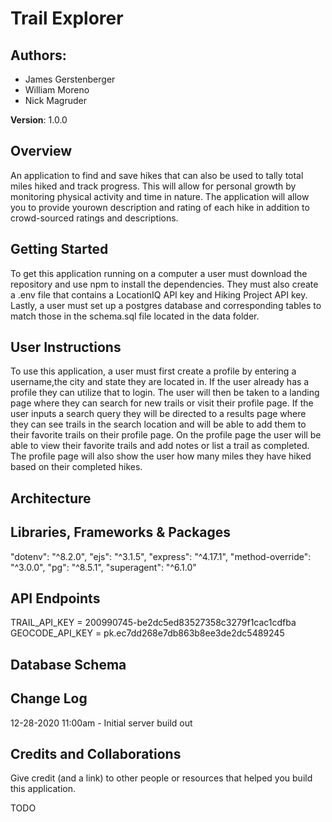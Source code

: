 # Trail Explorer

## Authors:
* James Gerstenberger
* William Moreno
* Nick Magruder

**Version**: 1.0.0

## Overview
An application to find and save hikes that can also be used to tally total miles hiked and track progress. This will allow for personal growth by monitoring physical activity and time in nature. The application will allow you to provide yourown description and rating of each hike in addition to crowd-sourced ratings and descriptions.

## Getting Started
To get this application running on a computer a user must download the repository and use npm to install the dependencies. They must also create a .env file that contains a LocationIQ API key and Hiking Project API key. Lastly, a user must set up a postgres database and corresponding tables to match those in the schema.sql file located in the data folder.

## User Instructions
To use this application, a user must first create a profile by entering a username,the city and state they are located in. If the user already has a profile they can utilize that to login. The user will then be taken to a landing page where they can search for new trails or visit their profile page. If the user inputs a search query they will be directed to a results page where they can see trails in the search location and will be able to add them to their favorite trails on their profile page. On the profile page the user will be able to view their favorite trails and add notes or list a trail as completed. The profile page will also show the user how many miles they have hiked based on their completed hikes.

## Architecture
<!-- Provide a detailed description of the application design. What technologies (languages, libraries, etc) you're using, and any other relevant design information. -->

## Libraries, Frameworks & Packages
  "dotenv": "^8.2.0",
  "ejs": "^3.1.5",
  "express": "^4.17.1",
  "method-override": "^3.0.0",
  "pg": "^8.5.1",
  "superagent": "^6.1.0"

## API Endpoints
TRAIL_API_KEY = 200990745-be2dc5ed83527358c3279f1cac1cdfba
GEOCODE_API_KEY = pk.ec7dd268e7db863b8ee3de2dc5489245

## Database Schema

## Change Log
12-28-2020 11:00am - Initial server build out

## Credits and Collaborations
Give credit (and a link) to other people or resources that helped you build this application.

TODO
<!-- exit button on search modal
radio button functionality on profile on index page + different function to query for existing profile -->
<!-- error message for sign ins -->
